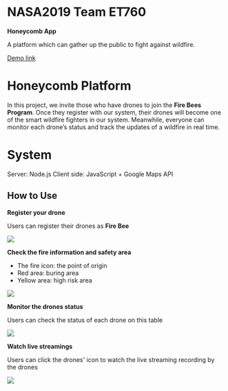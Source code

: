 # NASA2019 Team ET760
**Honeycomb App**

A platform which can gather up the public to fight against wildfire.

[Demo link](https://scsonic.github.io/NASA2019_et760/web/static/index.html)

# Honeycomb Platform

In this project, we invite those who have drones to join the **Fire Bees Program**. Once they register with our system, their drones will become one of the smart wildfire fighters in our system. Meanwhile, everyone can monitor each drone’s status and track the updates of a wildfire in real time.

# System

Server: Node.js
Client side: JavaScript + Google Maps API

## How to Use
**Register your drone**

Users can register their drones as **Fire Bee**

![](https://i.imgur.com/40yuoBw.png)

**Check the fire information and safety area**

* The fire icon: the point of origin
* Red area: buring area
* Yellow area: high risk area

![](https://i.imgur.com/eLhXHdU.png)

**Monitor the drones status**

Users can check the status of each drone on this table 

![](https://i.imgur.com/xO9QJNg.png)


**Watch live streamings**

Users can click the drones' icon to watch the live streaming recording by the drones

![](https://i.imgur.com/5rZv7ds.png)




